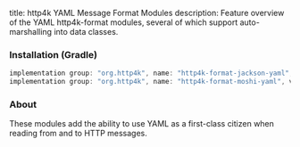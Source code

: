 title: http4k YAML Message Format Modules
description: Feature overview of the YAML http4k-format modules, several of which support auto-marshalling into data classes.

### Installation (Gradle)

```groovy
implementation group: "org.http4k", name: "http4k-format-jackson-yaml", version: "4.25.16.2"
implementation group: "org.http4k", name: "http4k-format-moshi-yaml", version: "4.25.16.2"
```

### About
These modules add the ability to use YAML as a first-class citizen when reading from and to HTTP messages. 

[http4k]: https://http4k.org
